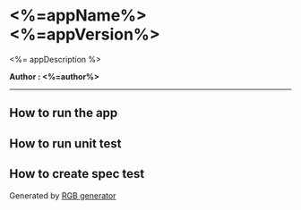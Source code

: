 # <%=appName%> <%=appVersion%>

<%= appDescription %>

__Author : <%=author%>__

---

## How to run the app

## How to run unit test

## How to create spec test

Generated by [RGB generator](https://github.com/smulyono/generator-rgb)

